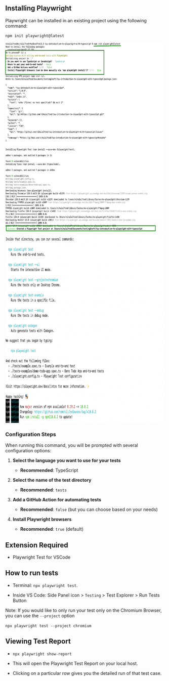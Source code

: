 ## Installing Playwright

Playwright can be installed in an existing project using the following command:

    npm init playwright@latest

<img src="https://github.com/nihalalfred/tau-introduction-to-playwright-with-typescript/blob/main/Screenshots/Installation%201.png" height="600" width="1000" >

<img src="https://github.com/nihalalfred/tau-introduction-to-playwright-with-typescript/blob/main/Screenshots/Installation%202.png" height="600" width="1000" >

### Configuration Steps
When running this command, you will be prompted with several configuration options:

1. **Select the language you want to use for your tests**  
   - **Recommended**: TypeScript

2. **Select the name of the test directory**  
   - **Recommended**: `tests`

3. **Add a GitHub Action for automating tests**  
   - **Recommended**: `false` (but you can choose based on your needs)

4. **Install Playwright browsers**  
   - **Recommended**: `true` (default)


## Extension Required

- Playwright Test for VSCode

## How to run tests

- Terminal: `npx playwright test`.

- Inside VS Code: Side Panel icon >  `Testing` > Test Explorer > Run Tests Button

Note: If you would like to only run your test only on the Chromium Browser, you can use the `--project` option

`npx playwright test --project chromium`


## Viewing Test Report

 - `npx playwright show-report`

- This will open the Playwright Test Report on your local host.

 - Clicking on a particular row gives you the detailed run of that test case.
